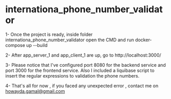 # internationa_phone_number_validator

1- Once the project is ready, inside folder internationa_phone_number_validator open the CMD and run docker-compose up --build

2- After app_server_1 and app_client_1 are up, go to http://localhost:3000/

3- Please notice that I've configured port 8080 for the backend service and port 3000 for the frontend service. Also I included a liquibase script to insert the regular expressions to validation the phone numbers.

4- That's all for now , if you faced any unexpected error , contact me on howayda.gamal@gmail.com 
